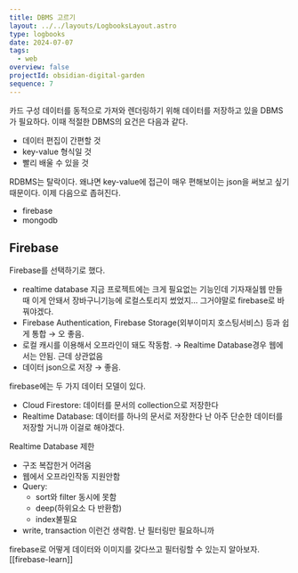 ```yaml
---
title: DBMS 고르기
layout: ../../layouts/LogbooksLayout.astro
type: logbooks
date: 2024-07-07
tags:
  - web
overview: false
projectId: obsidian-digital-garden
sequence: 7
---
```


카드 구성 데이터를 동적으로 가져와 렌더링하기 위해 데이터를 저장하고 있을 DBMS가 필요하다. 이때 적절한 DBMS의 요건은 다음과 같다.
- 데이터 편집이 간편할 것
- key-value 형식일 것
- 빨리 배울 수 있을 것

RDBMS는 탈락이다. 왜냐면 key-value에 접근이 매우 편해보이는 json을 써보고 싶기 때문이다. 이제 다음으로 좁혀진다.
- firebase
- mongodb

## Firebase
Firebase를 선택하기로 했다.
- realtime database
	지금 프로젝트에는 크게 필요없는 기능인데 기자재실웹 만들때 이게 안돼서 장바구니기능에 로컬스토리지 썼었지… 그거야말로 firebase로 바꿔야겠다.
- Firebase Authentication, Firebase Storage(외부이미지 호스팅서비스) 등과 쉽게 통합
	→ 오 좋음.
- 로컬 캐시를 이용해서 오프라인이 돼도 작동함.
	→ Realtime Database경우 웹에서는 안됨. 근데 상관없음
- 데이터 json으로 저장
	→ 좋음.

firebase에는 두 가지 데이터 모델이 있다.
- Cloud Firestore: 데이터를 문서의 collection으로 저장한다
- Realtime Database: 데이터를 하나의 문서로 저장한다
	난 아주 단순한 데이터를 저장할 거니까 이걸로 해야겠다.

Realtime Database 제한
- 구조 복잡한거 어려움
- 웹에서 오프라인작동 지원안함
- Query:
	- sort와 filter 동시에 못함
	- deep(하위요소 다 반환함)
	- index불필요
- write, transaction 이런건 생략함. 난 필터링만 필요하니까

firebase로 어떻게 데이터와 이미지를 갖다쓰고 필터링할 수 있는지 알아보자. [[firebase-learn]]